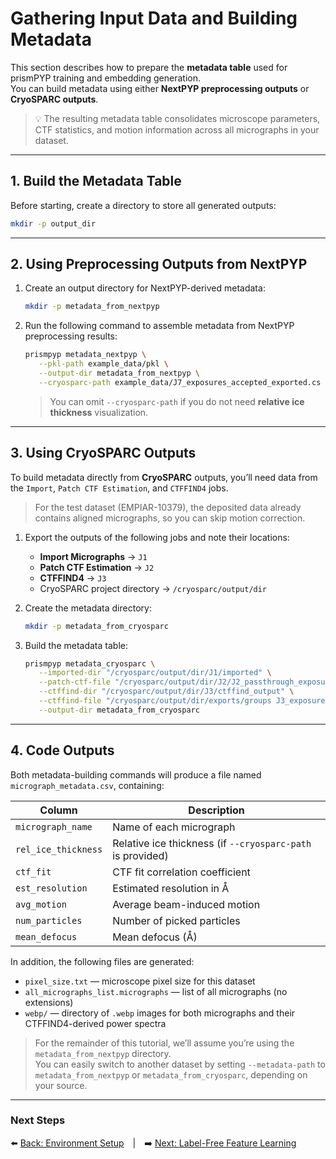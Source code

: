 # Gathering Input Data and Building Metadata

This section describes how to prepare the **metadata table** used for prismPYP training and embedding generation.  
You can build metadata using either **NextPYP preprocessing outputs** or **CryoSPARC outputs**.

> 💡 The resulting metadata table consolidates microscope parameters, CTF statistics, and motion information across all micrographs in your dataset.

---

## 1. Build the Metadata Table

Before starting, create a directory to store all generated outputs:

```bash
mkdir -p output_dir
```

---

## 2. Using Preprocessing Outputs from NextPYP

1. Create an output directory for NextPYP-derived metadata:
   ```bash
   mkdir -p metadata_from_nextpyp
   ```

2. Run the following command to assemble metadata from NextPYP preprocessing results:
   ```bash
   prismpyp metadata_nextpyp \
      --pkl-path example_data/pkl \
      --output-dir metadata_from_nextpyp \
      --cryosparc-path example_data/J7_exposures_accepted_exported.cs
   ```

   > You can omit `--cryosparc-path` if you do not need **relative ice thickness** visualization.

---

## 3. Using CryoSPARC Outputs

To build metadata directly from **CryoSPARC** outputs, you’ll need data from the `Import`, `Patch CTF Estimation`, and `CTFFIND4` jobs.

> For the test dataset (EMPIAR-10379), the deposited data already contains aligned micrographs, so you can skip motion correction.

1. Export the outputs of the following jobs and note their locations:
   - **Import Micrographs** → `J1`
   - **Patch CTF Estimation** → `J2`
   - **CTFFIND4** → `J3`
   - CryoSPARC project directory → `/cryosparc/output/dir`

2. Create the metadata directory:
   ```bash
   mkdir -p metadata_from_cryosparc
   ```

3. Build the metadata table:
   ```bash
   prismpyp metadata_cryosparc \
      --imported-dir "/cryosparc/output/dir/J1/imported" \
      --patch-ctf-file "/cryosparc/output/dir/J2/J2_passthrough_exposures_accepted.cs" \
      --ctffind-dir "/cryosparc/output/dir/J3/ctffind_output" \
      --ctffind-file "/cryosparc/output/dir/exports/groups J3_exposures_success/J3_exposures_success_exported.cs" \
      --output-dir metadata_from_cryosparc
   ```

---

## 4. Code Outputs

Both metadata-building commands will produce a file named `micrograph_metadata.csv`, containing:

| Column | Description |
|---------|--------------|
| `micrograph_name` | Name of each micrograph |
| `rel_ice_thickness` | Relative ice thickness (if `--cryosparc-path` is provided) |
| `ctf_fit` | CTF fit correlation coefficient |
| `est_resolution` | Estimated resolution in Å |
| `avg_motion` | Average beam-induced motion |
| `num_particles` | Number of picked particles |
| `mean_defocus` | Mean defocus (Å) |

In addition, the following files are generated:

- `pixel_size.txt` — microscope pixel size for this dataset  
- `all_micrographs_list.micrographs` — list of all micrographs (no extensions)  
- `webp/` — directory of `.webp` images for both micrographs and their CTFFIND4-derived power spectra

> For the remainder of this tutorial, we’ll assume you’re using the `metadata_from_nextpyp` directory.  
> You can easily switch to another dataset by setting `--metadata-path` to `metadata_from_nextpyp` or `metadata_from_cryosparc`, depending on your source.

---

### Next Steps
⬅️ [Back: Environment Setup](env_setup.md) | ➡️ [Next: Label-Free Feature Learning](train.md)
